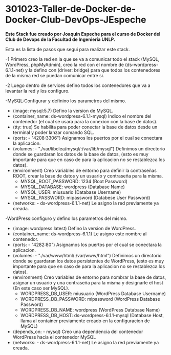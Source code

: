 # 301023-Taller-de-Docker-de-Docker-Club-DevOps-JEspeche

**Este Stack fue creado por Joaquin Espeche para el curso de Docker del Club de Devops de la Facultad de Ingeniería UNLP.**

Esta es la lista de pasos que segui para realizar este stack.

-1 Primero creo la red en la que se va a comunicar todo el stack (MySQL, WordPress, phpMyAdmin), creo la red con el nombre de (ds-wordpress-6.1.1-net) y la defino con (driver: bridge) para que todos los contenedores de la misma red se puedan comunicar entre si.

-2 Luego dentro de services defino todos los contenedores que va a levantar la red y los configuro.

 -MySQL:Configurar y definino los parametros del mismo. 
  - (image: mysql:5.7) Defino la version de MySQL.
  - (container_name: ds-wordpress-6.1.1-mysql) Indico el nombre del contenedor (el cual se usara para la conexion con la base de datos).
  - (tty: true) Se habilita para poder conectar la base de datos desde un terminal y poder lanzar comando SQL.
  - (ports: - "4208:3306") Asignamos los puertos por el cual se conectara la aplicacion.
  - (volumes: - "./var/libclea/mysql/:/var/lib/mysql") Definimos un directorio donde se guardaran los datos de la base de datos, (esto es muy importante para que en caso de para la aplicacion no se restablezca los datos).
  - (environment) Creo variables de entorno para definir la contraseñas ROOT, crear la base de datos y un usuario y contraseña para la misma.
      - MYSQL_ROOT_PASSWORD: 1234 (Root Password)
      - MYSQL_DATABASE: wordpress (Database Name)
      - MYSQL_USER: miusuario (Database Username)
      - MYSQL_PASSWORD: mipassword (Databese User Password)
  - (networks: - ds-wordpress-6.1.1-net) Le asigno la red previamente ya creada.
    
-WordPress:configuro y defino los parametros del mismo. 
  - (image: wordpress:latest) Defino la version de WordPress.
  - (container_name: ds-wordpress-6.1.1) Le asigno este nombre al contenedor.
  - (ports: - "4282:80") Asignamos los puertos por el cual se conectara la aplicacion.
  - (volumes: - "./var/www/html/:/var/www/html") Definimos un directorio donde se guardaran los datos persistentes de WordPress, (esto es muy importante para que en caso de para la aplicacion no se restablezca los datos).
  - (environment) Creo variables de entorno para nombrar la base de datos, asignar un usuario y una contraseña para la misma y designarle el host (En este caso ser MySQL).
      - WORDPRESS_DB_USER: miusuario (WordPress Database Username)
      - WORDPRESS_DB_PASSWORD: mipassword (WordPress Database Password)
      - WORDPRESS_DB_NAME: wordpress (WordPress Database Name)
      - WORDPRESS_DB_HOST: ds-wordpress-6.1.1-mysql (Database Host, llama al container previamente creado en la configuracion de MySQL)
  - (depends_on: - mysql) Creo una dependencia del contenedor WordPress hacia el contenedor MySQL
  - (networks: - ds-wordpress-6.1.1-net) Le asigno la red previamente ya creada.
            
            
            

          
